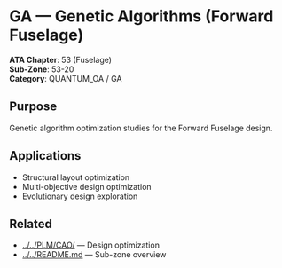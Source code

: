 # GA — Genetic Algorithms (Forward Fuselage)

**ATA Chapter**: 53 (Fuselage)  
**Sub-Zone**: 53-20  
**Category**: QUANTUM_OA / GA

## Purpose

Genetic algorithm optimization studies for the Forward Fuselage design.

## Applications

- Structural layout optimization
- Multi-objective design optimization
- Evolutionary design exploration

## Related

- [../../PLM/CAO/](../../PLM/CAO/) — Design optimization
- [../../README.md](../../README.md) — Sub-zone overview

